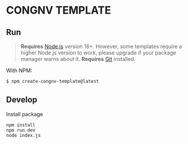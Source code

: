 # CONGNV TEMPLATE

## Run
> **Requires** [Node.js](https://nodejs.org/en/) version 16+. However, some templates require a higher Node.js version to work, please upgrade if your package manager warns about it.
> **Requires** [Git](https://git-scm.com/) installed.

With NPM:

```bash
$ npm create-congnv-template@latest
```

## Develop

Install package
```
npm install
npm run dev
node index.js
```
